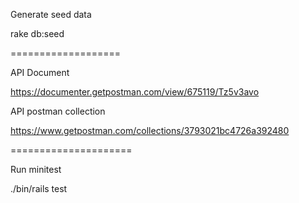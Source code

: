 Generate seed data

rake db:seed

===================

API Document

https://documenter.getpostman.com/view/675119/Tz5v3avo

API postman collection

https://www.getpostman.com/collections/3793021bc4726a392480

=====================

Run minitest

./bin/rails test
